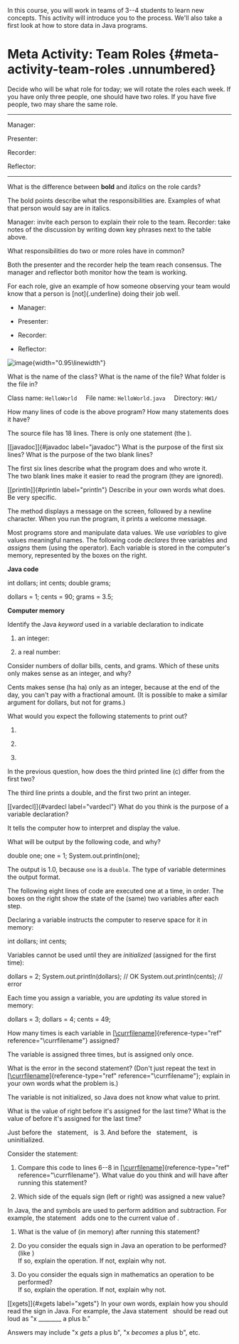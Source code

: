In this course, you will work in teams of 3--4 students to learn new
concepts. This activity will introduce you to the process. We'll also
take a first look at how to store data in Java programs.

Meta Activity: Team Roles {#meta-activity-team-roles .unnumbered}
=========================

Decide who will be what role for today; we will rotate the roles each
week. If you have only three people, one should have two roles. If you
have five people, two may share the same role.

  ------------------------------- -----------------------------------
  Manager:                          

  Presenter:                        

  Recorder:                         

  Reflector:                        

                                  
  ------------------------------- -----------------------------------

What is the difference between **bold** and *italics* on the role cards?

The bold points describe what the responsibilities are. Examples of what
that person would say are in italics.

Manager: invite each person to explain their role to the team. Recorder:
take notes of the discussion by writing down key phrases next to the
table above.

What responsibilities do two or more roles have in common?

Both the presenter and the recorder help the team reach consensus. The
manager and reflector both monitor how the team is working.

For each role, give an example of how someone observing your team would
know that a person is [not]{.underline} doing their job well.

-   Manager:

-   Presenter:

-   Recorder:

-   Reflector:

![image](eclipse.png){width="0.95\\linewidth"}

What is the name of the class? What is the name of the file? What folder
is the file in?

Class name: `HelloWorld`     File name: `HelloWorld.java`     Directory:
`HW1/`

How many lines of code is the above program? How many statements does it
have?

The source file has 18 lines. There is only one statement (the ).

[\[javadoc\]]{#javadoc label="javadoc"} What is the purpose of the first
six lines? What is the purpose of the two blank lines?

The first six lines describe what the program does and who wrote it.\
The two blank lines make it easier to read the program (they are
ignored).

[\[println\]]{#println label="println"} Describe in your own words what
does. Be very specific.

The method displays a message on the screen, followed by a newline
character. When you run the program, it prints a welcome message.

Most programs store and manipulate data values. We use *variables* to
give values meaningful names. The following code *declares* three
variables and *assigns* them (using the operator). Each variable is
stored in the computer's memory, represented by the boxes on the right.

**Java code**

int dollars; int cents; double grams;

dollars = 1; cents = 90; grams = 3.5;

**Computer memory**

Identify the Java *keyword* used in a variable declaration to indicate

1.  an integer:

2.  a real number:

Consider numbers of dollar bills, cents, and grams. Which of these units
only makes sense as an integer, and why?

Cents makes sense (ha ha) only as an integer, because at the end of the
day, you can't pay with a fractional amount. (It is possible to make a
similar argument for dollars, but not for grams.)

What would you expect the following statements to print out?

1.  

2.  `  `

3.  `  `

In the previous question, how does the third printed line (c) differ
from the first two?

The third line prints a double, and the first two print an integer.

[\[vardecl\]]{#vardecl label="vardecl"} What do you think is the purpose
of a variable declaration?

It tells the computer how to interpret and display the value.

What will be output by the following code, and why?

double one; one = 1; System.out.println(one);

The output is 1.0, because `one` is a `double`. The type of variable
determines the output format.

The following eight lines of code are executed one at a time, in order.
The boxes on the right show the state of the (same) two variables after
each step.

Declaring a variable instructs the computer to reserve space for it in
memory:

int dollars; int cents;

Variables cannot be used until they are *initialized* (assigned for the
first time):

dollars = 2; System.out.println(dollars); // OK
System.out.println(cents); // error

Each time you assign a variable, you are *updating* its value stored in
memory:

dollars = 3; dollars = 4; cents = 49;

How many times is each variable in
[\[\\currfilename\]](#\currfilename){reference-type="ref"
reference="\\currfilename"} assigned?

The variable is assigned three times, but is assigned only once.

What is the error in the second statement? (Don't just repeat the text
in [\[\\currfilename\]](#\currfilename){reference-type="ref"
reference="\\currfilename"}; explain in your own words what the problem
is.)

The variable is not initialized, so Java does not know what value to
print.

What is the value of right before it's assigned for the last time? What
is the value of before it's assigned for the last time?

Just before the   statement,   is 3. And before the   statement,   is
uninitialized.

Consider the statement:  

1.  Compare this code to lines 6--8 in
    [\[\\currfilename\]](#\currfilename){reference-type="ref"
    reference="\\currfilename"}. What value do you think and will have
    after running this statement?

2.  Which side of the equals sign (left or right) was assigned a new
    value?

In Java, the and symbols are used to perform addition and subtraction.
For example, the statement   adds one to the current value of .

1.  What is the value of (in memory) after running this statement?

2.  Do you consider the equals sign in Java an operation to be
    performed? (like )\
    If so, explain the operation. If not, explain why not.

3.  Do you consider the equals sign in mathematics an operation to be
    performed?\
    If so, explain the operation. If not, explain why not.

[\[xgets\]]{#xgets label="xgets"} In your own words, explain how you
should read the sign in Java. For example, the Java statement   should
be read out loud as "x \_\_\_\_\_\_\_\_ a plus b."

Answers may include "x *gets* a plus b", "x *becomes* a plus b", etc.
